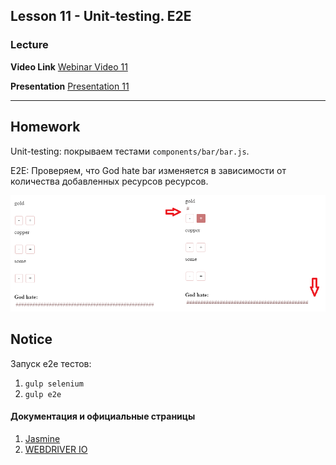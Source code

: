 Lesson 11 - Unit-testing. E2E
----
### Lecture

**Video Link** [Webinar Video 11](https://youtu.be/Cp9moBHcc0c) 

**Presentation** [Presentation 11](https://drive.google.com/open?id=0BzUv9TRd65GbUHhTUllWQ0xvaWM)

----
## Homework  

Unit-testing: покрываем тестами `components/bar/bar.js`. 

E2E: Проверяем, что God hate bar изменяется в зависимости от количества добавленных ресурсов ресурсов.

![e2e task description](./e2e.png?raw=true "e2e task description")

## Notice

Запуск e2e тестов:

1. `gulp selenium`
2. `gulp e2e`


#### Документация и официальные страницы
1. [Jasmine](http://jasmine.github.io/edge/introduction.html)
2. [WEBDRIVER IO](http://webdriver.io/api.html)
